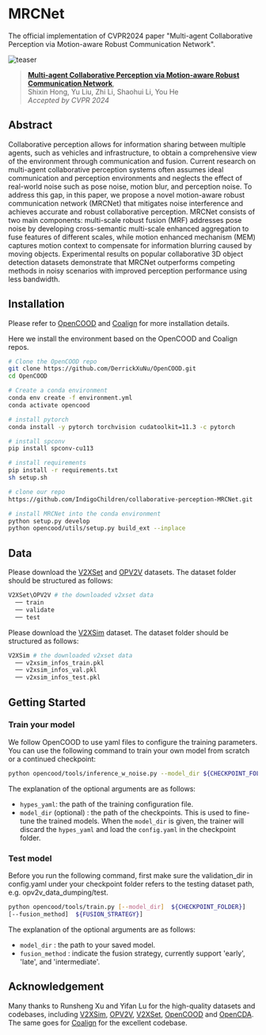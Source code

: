 # MRCNet
The official implementation of CVPR2024 paper "Multi-agent Collaborative Perception via Motion-aware Robust Communication
Network".

![teaser](images/fig1.png)

> [**Multi-agent Collaborative Perception via Motion-aware Robust Communication
Network**](https://arxiv.org/pdf/2307.13929.pdf),            
> Shixin Hong, Yu Liu, Zhi Li, Shaohui Li, You He <br>
> *Accepted by CVPR 2024*

## Abstract

Collaborative perception allows for information sharing between multiple agents, such as vehicles and infrastructure, to obtain a comprehensive view of the environment through communication and fusion. Current research on multi-agent collaborative perception systems often assumes ideal communication and perception environments and neglects the effect of real-world noise such as pose noise, motion blur, and perception noise. To address this gap, in this paper, we propose a novel motion-aware robust communication network (MRCNet) that mitigates noise interference and achieves accurate and robust collaborative perception. MRCNet consists of two main components: multi-scale robust fusion (MRF) addresses pose noise by developing cross-semantic multi-scale enhanced aggregation to fuse features of different scales, while motion enhanced mechanism (MEM) captures motion context to compensate for information blurring caused by moving objects. Experimental results on popular collaborative 3D object detection datasets demonstrate that MRCNet outperforms competing methods in noisy scenarios with improved perception performance using less bandwidth.

## Installation
Please refer to [OpenCOOD](https://opencood.readthedocs.io/en/latest/md_files/installation.html) and [Coalign](https://github.com/yifanlu0227/CoAlign?tab=readme-ov-file) for more installation details.

Here we install the environment based on the OpenCOOD and Coalign repos.

```bash
# Clone the OpenCOOD repo
git clone https://github.com/DerrickXuNu/OpenCOOD.git
cd OpenCOOD

# Create a conda environment
conda env create -f environment.yml
conda activate opencood

# install pytorch
conda install -y pytorch torchvision cudatoolkit=11.3 -c pytorch

# install spconv 
pip install spconv-cu113

# install requirements
pip install -r requirements.txt
sh setup.sh

# clone our repo
https://github.com/IndigoChildren/collaborative-perception-MRCNet.git

# install MRCNet into the conda environment
python setup.py develop
python opencood/utils/setup.py build_ext --inplace
```

## Data
Please download the [V2XSet](https://drive.google.com/drive/folders/1r5sPiBEvo8Xby-nMaWUTnJIPK6WhY1B6) and [OPV2V](https://drive.google.com/drive/folders/1dkDeHlwOVbmgXcDazZvO6TFEZ6V_7WUu) datasets. The dataset folder should be structured as follows:
```sh
V2XSet\OPV2V # the downloaded v2xset data
  ── train
  ── validate
  ── test
```
Please download the [V2XSim](https://drive.google.com/drive/folders/16_KkyjV9gVFxvj2YDCzQm1s9bVTwI0Fw) dataset. The dataset folder should be structured as follows:
```sh
V2XSim # the downloaded v2xset data
  ── v2xsim_infos_train.pkl
  ── v2xsim_infos_val.pkl
  ── v2xsim_infos_test.pkl
```
## Getting Started


### Train your model
We follow OpenCOOD to use yaml files to configure the training parameters. You can use the following command to train your own model from scratch or a continued checkpoint:
```sh
python opencood/tools/inference_w_noise.py --model_dir ${CHECKPOINT_FOLDER}  --fusion_method ${FUSION_STRATEGY}
```
The explanation of the optional arguments are as follows:
- `hypes_yaml`: the path of the training configuration file.
- `model_dir` (optional) : the path of the checkpoints. This is used to fine-tune the trained models. When the `model_dir` is
given, the trainer will discard the `hypes_yaml` and load the `config.yaml` in the checkpoint folder.

### Test model
Before you run the following command, first make sure the validation_dir in config.yaml under your checkpoint folder refers to the testing dataset path, e.g. opv2v_data_dumping/test.
```sh
python opencood/tools/train.py [--model_dir]  ${CHECKPOINT_FOLDER}]
[--fusion_method]  ${FUSION_STRATEGY}]
```
The explanation of the optional arguments are as follows:
- `model_dir` : the path to your saved model.
- `fusion_method` :  indicate the fusion strategy, currently support 'early', 'late', and 'intermediate'.

## Acknowledgement
Many thanks to Runsheng Xu and Yifan Lu for the high-quality datasets and codebases, including [V2XSim](https://drive.google.com/drive/folders/16_KkyjV9gVFxvj2YDCzQm1s9bVTwI0Fw), [OPV2V](https://drive.google.com/drive/folders/1dkDeHlwOVbmgXcDazZvO6TFEZ6V_7WUu), [V2XSet](https://drive.google.com/drive/folders/1r5sPiBEvo8Xby-nMaWUTnJIPK6WhY1B6), [OpenCOOD](https://github.com/DerrickXuNu/OpenCOOD) and [OpenCDA](https://github.com/ucla-mobility/OpenCDA). The same goes for [Coalign](https://github.com/yifanlu0227/CoAlign?tab=readme-ov-file) for the excellent codebase.